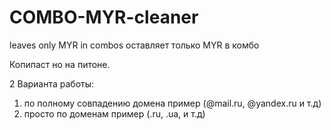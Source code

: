 # COMBO-MYR-cleaner
leaves only MYR in combos
оставляет только MYR в комбо

Копипаст но на питоне.

2 Варианта работы:
1) по полному совпадению домена пример (@mail.ru, @yandex.ru и т.д)
2) просто по доменам пример (.ru, .ua, и т.д)
